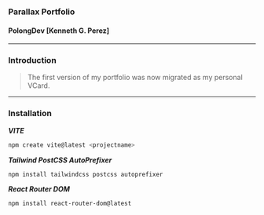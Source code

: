 ### Parallax Portfolio
#### PolongDev [Kenneth G. Perez]


---
### Introduction
> The first version of my portfolio was now migrated as my personal VCard.

---
### Installation
***VITE***
``` BASH
npm create vite@latest <projectname>
```

***Tailwind PostCSS AutoPrefixer***
``` BASH
npm install tailwindcss postcss autoprefixer
```

***React Router DOM***
``` BASH
npm install react-router-dom@latest
```
